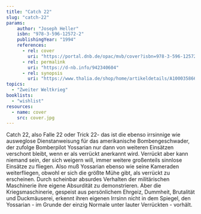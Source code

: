 ```yaml
---
title: "Catch 22"
slug: "catch-22"
params:
    author: "Joseph Heller"
    isbn: "978-3-596-12572-2"
    publishingYear: "1994"
    references:
      - rel: cover
        uri: "https://portal.dnb.de/opac/mvb/cover?isbn=978-3-596-12572-2"
      - rel: permalink
        uri: "https://d-nb.info/942340604"
      - rel: synopsis
        uri: "https://www.thalia.de/shop/home/artikeldetails/A1000358667"
topics:
  - "Zweiter Weltkrieg"
booklists:
  - "wishlist"
resources:
  - name: cover
    src: cover.jpg
---
```

Catch 22, also Falle 22 oder Trick 22- das ist die ebenso irrsinnige wie 
ausweglose Dienstanweisung für das amerikanische Bombengeschwader, der zufolge 
Bomberpilot Yossarian nur dann von weiteren Einsätzen verschont bleibt, wenn 
er als verrückt anerkannt wird. Verrückt aber kann niemand sein, der sich 
weigern will, immer weitere großenteils sinnlose Einsätze zu fliegen. Also muß 
Yossarian ebenso wie seine Kameraden weiterfliegen, obwohl er sich die größte 
Mühe gibt, als verrückt zu erscheinen. Durch scheinbar absurdes Verhalten der 
militärischen Maschinerie ihre eigene Absurdität zu demonstrieren. Aber die 
Kriegsmaschinerie, gespeist aus persönlichem Ehrgeiz, Dummheit, Brutalität und 
Duckmäuserei, erkennt ihren eigenen Irrsinn nicht in dem Spiegel, den 
Yossarian - im Grunde der einzig Normale unter lauter Verrückten - vorhält.